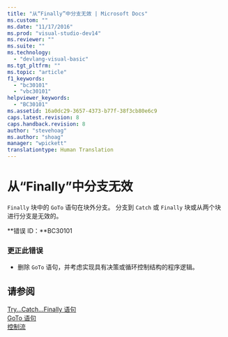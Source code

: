 ```yaml
---
title: "从“Finally”中分支无效 | Microsoft Docs"
ms.custom: ""
ms.date: "11/17/2016"
ms.prod: "visual-studio-dev14"
ms.reviewer: ""
ms.suite: ""
ms.technology: 
  - "devlang-visual-basic"
ms.tgt_pltfrm: ""
ms.topic: "article"
f1_keywords: 
  - "bc30101"
  - "vbc30101"
helpviewer_keywords: 
  - "BC30101"
ms.assetid: 16a0dc29-3657-4373-b77f-38f3cb80e6c9
caps.latest.revision: 8
caps.handback.revision: 8
author: "stevehoag"
ms.author: "shoag"
manager: "wpickett"
translationtype: Human Translation
---
```

# 从“Finally”中分支无效
`Finally` 块中的 `GoTo` 语句在块外分支。 分支到 `Catch` 或 `Finally` 块或从两个块进行分支是无效的。  
  
 **错误 ID：**BC30101  
  
### 更正此错误  
  
-   删除 `GoTo` 语句，并考虑实现具有决策或循环控制结构的程序逻辑。  
  
## 请参阅  
 [Try...Catch...Finally 语句](../../visual-basic/language-reference/statements/try-catch-finally-statement.md)   
 [GoTo 语句](../../visual-basic/language-reference/statements/goto-statement.md)   
 [控制流](../../visual-basic/programming-guide/language-features/control-flow/index.md)